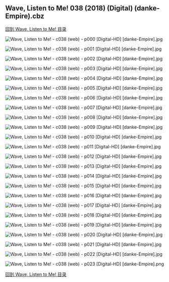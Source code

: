 ## Wave, Listen to Me! 038 (2018) (Digital) (danke-Empire).cbz


[回到 Wave, Listen to Me! 目录](https://github.com/alicewish/markdown/blob/master/series/Wave-Listen-to-Me.md)


![Wave, Listen to Me! - c038 (web) - p000 [Digital-HD] [danke-Empire].jpg](https://wx1.sinaimg.cn/large/6a9fdecagy1fp6npq12dmj21kw29dhdu.jpg)

![Wave, Listen to Me! - c038 (web) - p001 [Digital-HD] [danke-Empire].jpg](https://wx1.sinaimg.cn/large/6a9fdecagy1fp6npzemwrj21kw28zu0x.jpg)

![Wave, Listen to Me! - c038 (web) - p002 [Digital-HD] [danke-Empire].jpg](https://wx1.sinaimg.cn/large/6a9fdecagy1fp6nq5seokj21kw28zqv5.jpg)

![Wave, Listen to Me! - c038 (web) - p003 [Digital-HD] [danke-Empire].jpg](https://wx1.sinaimg.cn/large/6a9fdecagy1fp6nqbkr9qj21kw28zkjl.jpg)

![Wave, Listen to Me! - c038 (web) - p004 [Digital-HD] [danke-Empire].jpg](https://wx1.sinaimg.cn/large/6a9fdecagy1fp6nqiqpj8j21kw28zhdt.jpg)

![Wave, Listen to Me! - c038 (web) - p005 [Digital-HD] [danke-Empire].jpg](https://wx1.sinaimg.cn/large/6a9fdecagy1fp6nqtxfxqj21kw28znpd.jpg)

![Wave, Listen to Me! - c038 (web) - p006 [Digital-HD] [danke-Empire].jpg](https://wx1.sinaimg.cn/large/6a9fdecagy1fp6nr5ow5mj21kw28zkjl.jpg)

![Wave, Listen to Me! - c038 (web) - p007 [Digital-HD] [danke-Empire].jpg](https://wx1.sinaimg.cn/large/6a9fdecagy1fp6nrf83lsj21kw28zkjl.jpg)

![Wave, Listen to Me! - c038 (web) - p008 [Digital-HD] [danke-Empire].jpg](https://wx1.sinaimg.cn/large/6a9fdecagy1fp6nro30xtj21kw28zhdt.jpg)

![Wave, Listen to Me! - c038 (web) - p009 [Digital-HD] [danke-Empire].jpg](https://wx1.sinaimg.cn/large/6a9fdecagy1fp6nrybm1cj21kw28zu0x.jpg)

![Wave, Listen to Me! - c038 (web) - p010 [Digital-HD] [danke-Empire].jpg](https://wx1.sinaimg.cn/large/6a9fdecagy1fp6ns7lxhej21kw28znpd.jpg)

![Wave, Listen to Me! - c038 (web) - p011 [Digital-HD] [danke-Empire].jpg](https://wx1.sinaimg.cn/large/6a9fdecagy1fp6nsgjycpj21kw28zu0x.jpg)

![Wave, Listen to Me! - c038 (web) - p012 [Digital-HD] [danke-Empire].jpg](https://wx1.sinaimg.cn/large/6a9fdecagy1fp6nspncn2j21kw28z1ky.jpg)

![Wave, Listen to Me! - c038 (web) - p013 [Digital-HD] [danke-Empire].jpg](https://wx1.sinaimg.cn/large/6a9fdecagy1fp6nsxd0hcj21kw28zkjl.jpg)

![Wave, Listen to Me! - c038 (web) - p014 [Digital-HD] [danke-Empire].jpg](https://wx1.sinaimg.cn/large/6a9fdecagy1fp6nt6i7nvj21kw28zqv5.jpg)

![Wave, Listen to Me! - c038 (web) - p015 [Digital-HD] [danke-Empire].jpg](https://wx1.sinaimg.cn/large/6a9fdecagy1fp6ntiikv3j21kw28znpd.jpg)

![Wave, Listen to Me! - c038 (web) - p016 [Digital-HD] [danke-Empire].jpg](https://wx1.sinaimg.cn/large/6a9fdecagy1fp6ntubyc0j21kw28zqv5.jpg)

![Wave, Listen to Me! - c038 (web) - p017 [Digital-HD] [danke-Empire].jpg](https://wx1.sinaimg.cn/large/6a9fdecagy1fp6nu5xzdij21kw28zqv5.jpg)

![Wave, Listen to Me! - c038 (web) - p018 [Digital-HD] [danke-Empire].jpg](https://wx1.sinaimg.cn/large/6a9fdecagy1fp6nud8xfhj21kw28zhdt.jpg)

![Wave, Listen to Me! - c038 (web) - p019 [Digital-HD] [danke-Empire].jpg](https://wx1.sinaimg.cn/large/6a9fdecagy1fp6nuoooeyj21kw28zhdt.jpg)

![Wave, Listen to Me! - c038 (web) - p020 [Digital-HD] [danke-Empire].jpg](https://wx1.sinaimg.cn/large/6a9fdecagy1fp6nuy2fgqj21kw28zkjl.jpg)

![Wave, Listen to Me! - c038 (web) - p021 [Digital-HD] [danke-Empire].jpg](https://wx1.sinaimg.cn/large/6a9fdecagy1fp6nvbd1jxj21kw28z4qq.jpg)

![Wave, Listen to Me! - c038 (web) - p022 [Digital-HD] [danke-Empire].jpg](https://wx1.sinaimg.cn/large/6a9fdecagy1fp6nvqsh89j21kw28zhdu.jpg)

![Wave, Listen to Me! - c038 (web) - p023 [Digital-HD] [danke-Empire].png](https://wx1.sinaimg.cn/large/6a9fdecagy1fp6nvu2brvj21kw28z0qv.jpg)

[回到 Wave, Listen to Me! 目录](https://github.com/alicewish/markdown/blob/master/series/Wave-Listen-to-Me.md)

